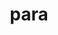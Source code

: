 ---
category: 4-letters
denotation: null
name: para
reference_link: https://www.etymonline.com/word/para
root_language: null
root_name: null
title: para
type: free
word_sums:
- respelling: para
  sum: 'Para + '
---